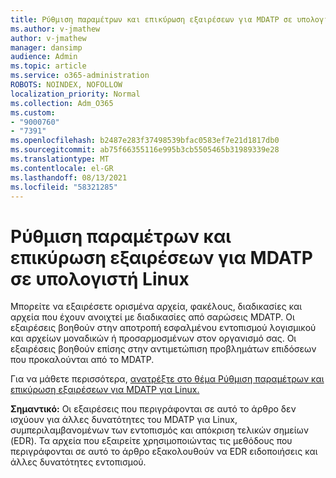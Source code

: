 ```yaml
---
title: Ρύθμιση παραμέτρων και επικύρωση εξαιρέσεων για MDATP σε υπολογιστή Linux
ms.author: v-jmathew
author: v-jmathew
manager: dansimp
audience: Admin
ms.topic: article
ms.service: o365-administration
ROBOTS: NOINDEX, NOFOLLOW
localization_priority: Normal
ms.collection: Adm_O365
ms.custom:
- "9000760"
- "7391"
ms.openlocfilehash: b2487e283f37498539bfac0583ef7e21d1817db0
ms.sourcegitcommit: ab75f66355116e995b3cb5505465b31989339e28
ms.translationtype: MT
ms.contentlocale: el-GR
ms.lasthandoff: 08/13/2021
ms.locfileid: "58321285"
---
```

# <a name="configure-and-validate-exclusions-for-mdatp-on-a-linux-machine"></a>Ρύθμιση παραμέτρων και επικύρωση εξαιρέσεων για MDATP σε υπολογιστή Linux

Μπορείτε να εξαιρέσετε ορισμένα αρχεία, φακέλους, διαδικασίες και αρχεία που έχουν ανοιχτεί με διαδικασίες από σαρώσεις MDATP. Οι εξαιρέσεις βοηθούν στην αποτροπή εσφαλμένου εντοπισμού λογισμικού και αρχείων μοναδικών ή προσαρμοσμένων στον οργανισμό σας. Οι εξαιρέσεις βοηθούν επίσης στην αντιμετώπιση προβλημάτων επιδόσεων που προκαλούνται από το MDATP.

Για να μάθετε περισσότερα, [ανατρέξτε στο θέμα Ρύθμιση παραμέτρων και επικύρωση εξαιρέσεων για MDATP για Linux.](https://go.microsoft.com/fwlink/?linkid=2144517)

**Σημαντικό:** Οι εξαιρέσεις που περιγράφονται σε αυτό το άρθρο δεν ισχύουν για άλλες δυνατότητες του MDATP για Linux, συμπεριλαμβανομένων των εντοπισμός και απόκριση τελικών σημείων (EDR). Τα αρχεία που εξαιρείτε χρησιμοποιώντας τις μεθόδους που περιγράφονται σε αυτό το άρθρο εξακολουθούν να EDR ειδοποιήσεις και άλλες δυνατότητες εντοπισμού.
